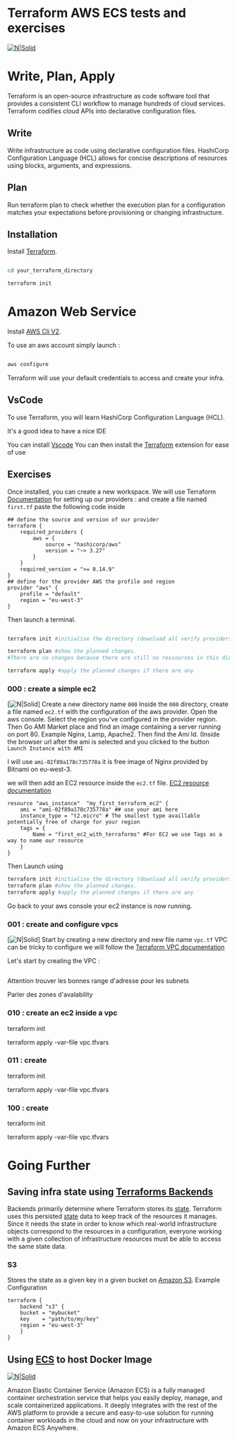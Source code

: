 
# Terraform AWS ECS tests and exercises
[![N|Solid](https://upload.wikimedia.org/wikipedia/commons/thumb/0/04/Terraform_Logo.svg/512px-Terraform_Logo.svg.png)]( https://www.terraform.io)

# Write, Plan, Apply
Terraform is an open-source infrastructure as code software tool that provides a consistent CLI workflow to manage hundreds of cloud services. Terraform codifies cloud APIs into declarative configuration files.


## Write
Write infrastructure as code using declarative configuration files. HashiCorp Configuration Language (HCL) allows for concise descriptions of resources using blocks, arguments, and expressions.

  
## Plan
Run terraform plan to check whether the execution plan for a configuration matches your expectations before provisioning or changing infrastructure.

## Installation
Install [Terraform](https://www.terraform.io/downloads.html).

```cmd

cd your_terraform_directory

terraform init

```

# Amazon Web Service
Install [AWS Cli V2](https://docs.aws.amazon.com/fr_fr/cli/latest/userguide/install-cliv2.html).

To use an aws account simply launch :

```bash

aws configure

```

Terraform will use your default credentials to access and create your infra.

## VsCode

To use Terraform, you will learn HashiCorp Configuration Language (HCL).

It's a good idea to have a nice IDE

You can install [Vscode](https://code.visualstudio.com/download)
You can then install the [Terraform](https://marketplace.visualstudio.com/items?itemName=HashiCorp.terraform) extension for ease of use
  

## Exercises

Once installed, you can create a new workspace.
We will use Terraform [Documentation](
https://registry.terraform.io/providers/hashicorp/aws/latest/docs)  for setting up our providers : 
and create a file named `first.tf` paste the following code inside
```
## define the source and version of our provider
terraform { 
	required_providers {
		aws = {
			source = "hashicorp/aws"
			version = "~> 3.27"
		}
	}
	required_version = ">= 0.14.9"
}
## define for the provider AWS the profile and region
provider "aws" {
	profile = "default"
	region = "eu-west-3"
}
``` 

Then launch a terminal.

```sh

terraform init #initialise the directory (download all verify providers configuration)

terraform plan #show the planned changes.
#There are no changes because there are still no ressources in this directory

terraform apply #apply the planned changes if there are any

```


### 000 : create a simple ec2
[![N|Solid](assets/000-EC2.png)]
Create a new directory name `000`
Inside the `000` directory, create a file named `ec2.tf` with the configuration of the aws provider.
Open the aws console. Select the region you've configured in the provider region.
Then Go AMI Market place and find an image containing a server running on port 80. Example Nginx, Lamp,  Apache2. 
Then find the Ami Id. (Inside the browser url after the ami is selected and you clicked to the button `Launch Instance with AMI`

I will use `ami-02f89a178c735778a` it is free image of Nginx provided by Bitnami on eu-west-3. 

we will then add an EC2 resource inside the `ec2.tf` file. [EC2 resource documentation](https://registry.terraform.io/providers/hashicorp/aws/latest/docs/resources/instance)

```
resource "aws_instance"  "my_first_terraform_ec2" {
	ami = "ami-02f89a178c735778a" ## use your ami here 
	instance_type = "t2.micro" # The smallest type availlable potentially free of charge for your region 
	tags = {
		Name = "first_ec2_with_terraforms" #For EC2 we use Tags as a way to name our resource
	}
}
```
Then Launch using 
```sh
terraform init #initialise the directory (download all verify providers configuration)
terraform plan #show the planned changes.
terraform apply #apply the planned changes if there are any
```

Go back to your aws console your ec2 instance is now running. 

### 001 : create and configure vpcs
[![N|Solid](assets/001-VPC.png)]
Start by creating a new directory and new file name `vpc.tf`
VPC can be tricky to configure we will follow the [Terraform VPC documentation](https://registry.terraform.io/providers/hashicorp/aws/latest/docs/resources/vpc)

Let's start by creating the VPC : 


```

```


Attention trouver les bonnes range d'adresse pour les subnets

Parler des zones d'avalability

  

### 010 : create an ec2 inside a vpc

 
terraform init



terraform apply -var-file vpc.tfvars

  
  

### 011 : create

  

terraform init

terraform apply -var-file vpc.tfvars

  
  
  
  

### 100 : create

  

terraform init

terraform apply -var-file vpc.tfvars

# Going Further

## Saving infra state using [Terraforms Backends](https://www.terraform.io/language/settings/backends)
Backends primarily determine where Terraform stores its [state](https://www.terraform.io/language/state). Terraform uses this persisted [state](https://www.terraform.io/language/state) data to keep track of the resources it manages. Since it needs the state in order to know which real-world infrastructure objects correspond to the resources in a configuration, everyone working with a given collection of infrastructure resources must be able to access the same state data.
###  S3 
Stores the state as a given key in a given bucket on [Amazon S3](https://aws.amazon.com/s3/).
Example Configuration

```hcl
terraform {  
	backend "s3" {    
	bucket = "mybucket"    
	key    = "path/to/my/key"    
	region = "eu-west-3"  
	}
}
```
## Using [ECS](https://aws.amazon.com/fr/ecs/) to host Docker Image
  [![N|Solid](https://blog.alterway.fr/images/services/AmazonECS.png)](https://aws.amazon.com/fr/ecs/?whats-new-cards.sort-by=item.additionalFields.postDateTime&whats-new-cards.sort-order=desc&ecs-blogs.sort-by=item.additionalFields.createdDate&ecs-blogs.sort-order=desc)

Amazon Elastic Container Service (Amazon ECS) is a fully managed container orchestration service that helps you easily deploy, manage, and scale containerized applications. It deeply integrates with the rest of the AWS platform to provide a secure and easy-to-use solution for running container workloads in the cloud and now on your infrastructure with Amazon ECS Anywhere.


